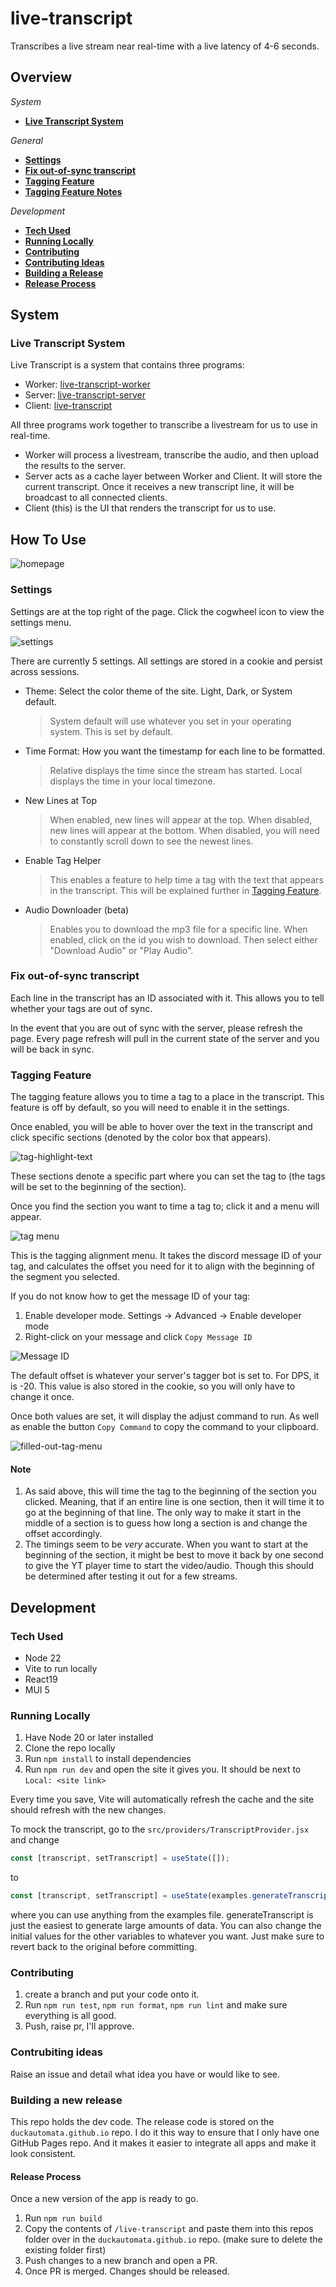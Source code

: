 # live-transcript

Transcribes a live stream near real-time with a live latency of 4-6 seconds.

## Overview

_System_

- **[Live Transcript System](#live-transcript-system)**

_General_

- **[Settings](#settings)**
- **[Fix out-of-sync transcript](#fix-out-of-sync-transcript)**
- **[Tagging Feature](#tagging-feature)**
- **[Tagging Feature Notes](#note)**

_Development_

- **[Tech Used](#tech-used)**
- **[Running Locally](#running-locally)**
- **[Contributing](#contributing)**
- **[Contributing Ideas](#contrubiting-ideas)**
- **[Building a Release](#building-a-new-release)**
- **[Release Process](#release-process)**

## System

### Live Transcript System
Live Transcript is a system that contains three programs:
- Worker: [live-transcript-worker](https://github.com/duckautomata/live-transcript-worker)
- Server: [live-transcript-server](https://github.com/duckautomata/live-transcript-server)
- Client: [live-transcript](https://github.com/duckautomata/live-transcript)

All three programs work together to transcribe a livestream for us to use in real-time.
- Worker will process a livestream, transcribe the audio, and then upload the results to the server.
- Server acts as a cache layer between Worker and Client. It will store the current transcript. Once it receives a new transcript line, it will be broadcast to all connected clients.
- Client (this) is the UI that renders the transcript for us to use.

## How To Use

![homepage](docs/homepage-example-light.png)

### Settings

Settings are at the top right of the page. Click the cogwheel icon to view the settings menu.

![settings](docs/settings.png)

There are currently 5 settings. All settings are stored in a cookie and persist across sessions.

- Theme: Select the color theme of the site. Light, Dark, or System default.
    > System default will use whatever you set in your operating system. This is set by default.
- Time Format: How you want the timestamp for each line to be formatted.
    > Relative displays the time since the stream has started. Local displays the time in your local timezone.
- New Lines at Top
    > When enabled, new lines will appear at the top. When disabled, new lines will appear at the bottom. When disabled, you will need to constantly scroll down to see the newest lines.
- Enable Tag Helper
    > This enables a feature to help time a tag with the text that appears in the transcript. This will be explained further in [Tagging Feature](#tagging-feature).
- Audio Downloader (beta)
    > Enables you to download the mp3 file for a specific line. When enabled, click on the id you wish to download. Then select either "Download Audio" or "Play Audio".

### Fix out-of-sync transcript

Each line in the transcript has an ID associated with it. This allows you to tell whether your tags are out of sync.

In the event that you are out of sync with the server, please refresh the page. Every page refresh will pull in the current state of the server and you will be back in sync.

### Tagging Feature

The tagging feature allows you to time a tag to a place in the transcript. This feature is off by default, so you will need to enable it in the settings.

Once enabled, you will be able to hover over the text in the transcript and click specific sections (denoted by the color box that appears).

![tag-highlight-text](docs/tag-highlihgt-text-light.png)

These sections denote a specific part where you can set the tag to (the tags will be set to the beginning of the section).

Once you find the section you want to time a tag to; click it and a menu will appear.

![tag menu](docs/tag-menu.png)

This is the tagging alignment menu. It takes the discord message ID of your tag, and calculates the offset you need for it to align with the beginning of the segment you selected.

If you do not know how to get the message ID of your tag:

1. Enable developer mode. Settings -> Advanced -> Enable developer mode
2. Right-click on your message and click `Copy Message ID`

![Message ID](docs/message-ID.png)

The default offset is whatever your server's tagger bot is set to. For DPS, it is -20. This value is also stored in the cookie, so you will only have to change it once.

Once both values are set, it will display the adjust command to run. As well as enable the button `Copy Command` to copy the command to your clipboard.

![filled-out-tag-menu](docs/filled-out-tag-menu.png)

#### Note

1. As said above, this will time the tag to the beginning of the section you clicked. Meaning, that if an entire line is one section, then it will time it to go at the beginning of that line. The only way to make it start in the middle of a section is to guess how long a section is and change the offset accordingly.
2. The timings seem to be _very_ accurate. When you want to start at the beginning of the section, it might be best to move it back by one second to give the YT player time to start the video/audio. Though this should be determined after testing it out for a few streams.

## Development

### Tech Used

- Node 22
- Vite to run locally
- React19
- MUI 5

### Running Locally

1. Have Node 20 or later installed
2. Clone the repo locally
3. Run `npm install` to install dependencies
4. Run `npm run dev` and open the site it gives you. It should be next to `Local: <site link>`

Every time you save, Vite will automatically refresh the cache and the site should refresh with the new changes.

To mock the transcript, go to the `src/providers/TranscriptProvider.jsx` and change

```js
const [transcript, setTranscript] = useState([]);
```

to

```js
const [transcript, setTranscript] = useState(examples.generateTranscript(100, 3, 4));
```

where you can use anything from the examples file. generateTranscript is just the easiest to generate large amounts of data.
You can also change the initial values for the other variables to whatever you want. Just make sure to revert back to the original before committing.

### Contributing

1. create a branch and put your code onto it.
2. Run `npm run test`, `npm run format`, `npm run lint` and make sure everything is all good.
3. Push, raise pr, I'll approve.

### Contrubiting ideas

Raise an issue and detail what idea you have or would like to see.

### Building a new release

This repo holds the dev code. The release code is stored on the `duckautomata.github.io` repo.
I do it this way to ensure that I only have one GitHub Pages repo. And it makes it easier to integrate all apps and make it look consistent.

#### Release Process

Once a new version of the app is ready to go.

1. Run `npm run build`
2. Copy the contents of `/live-transcript` and paste them into this repos folder over in the `duckautomata.github.io` repo. (make sure to delete the existing folder first)
3. Push changes to a new branch and open a PR.
4. Once PR is merged. Changes should be released.
